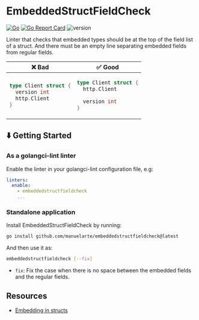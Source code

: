 # EmbeddedStructFieldCheck

[![Go](https://github.com/manuelarte/embeddedstructfieldcheck/actions/workflows/go.yml/badge.svg)](https://github.com/manuelarte/embeddedstructfieldcheck/actions/workflows/go.yml)
[![Go Report Card](https://goreportcard.com/badge/github.com/manuelarte/embeddedstructfieldcheck)](https://goreportcard.com/report/github.com/manuelarte/embeddedstructfieldcheck)
![version](https://img.shields.io/github/v/release/manuelarte/embeddedstructfieldcheck)

Linter that checks that embedded types should be at the top of the field list of a struct.
And there must be an empty line separating embedded fields from regular fields.

<table>
<thead><tr><th>❌ Bad</th><th>✅ Good</th></tr></thead>
<tbody>
<tr><td>

```go
type Client struct {
  version int
  http.Client
}
```

</td><td>

```go
type Client struct {
  http.Client

  version int
}
```

</td></tr>

</tbody>
</table>

## ⬇️  Getting Started

### As a golangci-lint linter

Enable the linter in your golangci-lint configuration file, e.g:

```yaml
linters:
  enable:
    - embeddedstructfieldcheck 
    ...
```

### Standalone application

Install EmbeddedStructFieldCheck by running:

```bash
go install github.com/manuelarte/embeddedstructfieldcheck@latest
```

And then use it as:

```bash
embeddedstructfieldcheck [--fix]
```

- `fix`: Fix the case when there is no space between the embedded fields and the regular fields.

## Resources

- [Embedding in structs](https://github.com/uber-go/guide/blob/master/style.md#embedding-in-structs)
